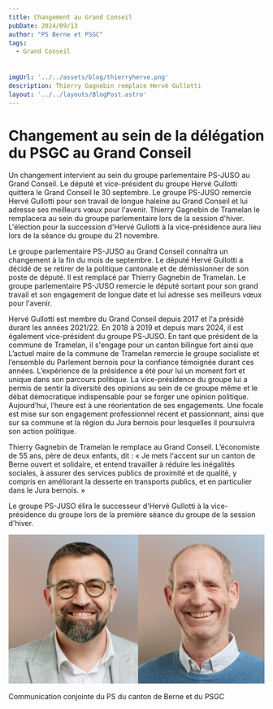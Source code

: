 ```yaml
---
title: Changement au Grand Conseil
pubDate: 2024/09/13
author: "PS Berne et PSGC"
tags:
  - Grand Conseil


imgUrl: '../../assets/blog/thierryherve.png'
description: Thierry Gagnebin remplace Hervé Gullotti
layout: '../../layouts/BlogPost.astro'
---
```



# Changement au sein de la délégation du PSGC au Grand Conseil 

Un changement intervient au sein du groupe parlementaire PS-JUSO au Grand Conseil. Le député et vice-président du groupe Hervé Gullotti quittera le Grand Conseil le 30 septembre.
Le groupe PS-JUSO remercie Hervé Gullotti pour son travail de longue haleine au Grand Conseil et lui adresse ses meilleurs vœux pour l'avenir. Thierry Gagnebin de Tramelan le remplacera au sein du groupe parlementaire lors de la session d'hiver. L'élection pour la succession d'Hervé Gullotti à la vice-présidence aura lieu lors de la séance du groupe du 21 novembre.

Le groupe parlementaire PS-JUSO au Grand Conseil connaîtra un changement à la fin du mois de septembre. Le député Hervé Gullotti a décidé de se retirer de la politique cantonale et de démissionner de son poste de député. Il est remplacé par Thierry Gagnebin de Tramelan. Le groupe parlementaire PS-JUSO remercie le député sortant pour son grand travail et son engagement de longue date et lui adresse ses meilleurs vœux pour l'avenir.
 
Hervé Gullotti est membre du Grand Conseil depuis 2017 et l'a présidé durant les années 2021/22. En 2018 à 2019 et depuis mars 2024, il est également vice-président du groupe PS-JUSO. En tant que président de la commune de Tramelan, il s'engage pour un canton bilingue fort ainsi que L’actuel maire de la commune de Tramelan remercie le groupe socialiste et l’ensemble du Parlement bernois pour la confiance témoignée durant ces années. L’expérience de la présidence a été pour lui un moment fort et unique dans son parcours politique. La vice-présidence du groupe lui a permis de sentir la diversité des opinions au sein de ce groupe même et le débat démocratique indispensable pour se forger une opinion politique. Aujourd’hui, l’heure est à une réorientation de ses engagements. Une focale est mise sur son engagement professionnel récent et passionnant, ainsi que sur sa commune et la région du Jura bernois pour lesquelles il poursuivra son action politique.

Thierry Gagnebin de Tramelan le remplace au Grand Conseil. L’économiste de 55 ans, père de deux enfants, dit : « Je mets l'accent sur un canton de Berne ouvert et solidaire,  et entend travailler à réduire les inégalités sociales, à assurer des services publics de proximité et de qualité, y compris en améliorant la desserte en transports publics, et en particulier dans le Jura bernois. »
 
Le groupe PS-JUSO élira le successeur d'Hervé Gullotti à la vice-présidence du groupe lors de la première séance du groupe de la session d'hiver.



![hervethierry](../../assets/blog/thierryherve.png)

Communication conjointe du PS du canton de Berne et du PSGC
